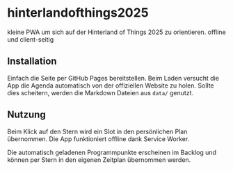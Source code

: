 # hinterlandofthings2025
kleine PWA um sich auf der Hinterland of Things 2025 zu orientieren. offline und client-seitig

## Installation

Einfach die Seite per GitHub Pages bereitstellen. Beim Laden versucht die App die Agenda automatisch von der offiziellen Website zu holen. Sollte dies scheitern, werden die Markdown Dateien aus `data/` genutzt.

## Nutzung

Beim Klick auf den Stern wird ein Slot in den persönlichen Plan übernommen. Die App funktioniert offline dank Service Worker.

Die automatisch geladenen Programmpunkte erscheinen im Backlog und können per Stern in den eigenen Zeitplan übernommen werden.
